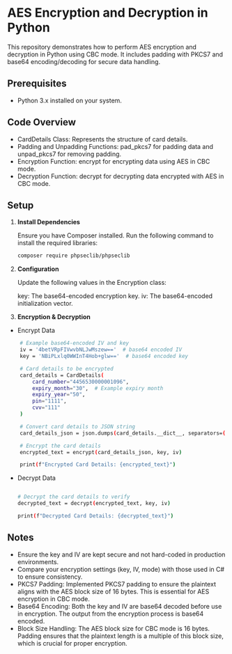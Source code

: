 # AES Encryption and Decryption in Python

This repository demonstrates how to perform AES encryption and decryption in Python using CBC mode. It includes padding with PKCS7 and base64 encoding/decoding for secure data handling.

## Prerequisites

- Python 3.x installed on your system.

## Code Overview

- CardDetails Class: Represents the structure of card details.
- Padding and Unpadding Functions: pad_pkcs7 for padding data and unpad_pkcs7 for removing padding.
- Encryption Function: encrypt for encrypting data using AES in CBC mode.
- Decryption Function: decrypt for decrypting data encrypted with AES in CBC mode.

## Setup

1. **Install Dependencies**

   Ensure you have Composer installed. Run the following command to install the required libraries:

   ```bash
   composer require phpseclib/phpseclib

2. **Configuration**

    Update the following values in the Encryption class:

    key: The base64-encoded encryption key.
    iv: The base64-encoded initialization vector.

3. **Encryption & Decryption**

- Encrypt Data

```bash
    # Example base64-encoded IV and key
    iv = '4betVRpFIVwvbNLJwMszew=='  # base64 encoded IV
    key = 'NBiPLxlq0WWInT4Hob+glw=='  # base64 encoded key

    # Card details to be encrypted
    card_details = CardDetails(
        card_number="4456530000001096",
        expiry_month="30",  # Example expiry month
        expiry_year="50",
        pin="1111",
        cvv="111"
    )

    # Convert card details to JSON string
    card_details_json = json.dumps(card_details.__dict__, separators=(',', ':'))

    # Encrypt the card details
    encrypted_text = encrypt(card_details_json, key, iv)

    print(f"Encrypted Card Details: {encrypted_text}")

```

- Decrypt Data

    ```bash

    # Decrypt the card details to verify
    decrypted_text = decrypt(encrypted_text, key, iv)

    print(f"Decrypted Card Details: {decrypted_text}")


    ```

## Notes

- Ensure the key and IV are kept secure and not hard-coded in production environments.
- Compare your encryption settings (key, IV, mode) with those used in C# to ensure consistency.
- PKCS7 Padding: Implemented PKCS7 padding to ensure the plaintext aligns with the AES block size of 16 bytes. This is essential for AES encryption in CBC mode.
- Base64 Encoding: Both the key and IV are base64 decoded before use in encryption. The output from the encryption process is base64 encoded.
- Block Size Handling: The AES block size for CBC mode is 16 bytes. Padding ensures that the plaintext length is a multiple of this block size, which is crucial for proper encryption.
